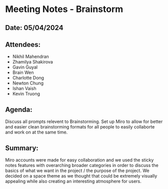 # Meeting Notes - Brainstorm

## Date: 05/04/2024

## Attendees:
- Nikhil Mahendran
- Zhamilya Shakirova
- Gavin Guyal
- Brain Wen
- Charlotte Dong
- Newton Chung
- Ishan Vaish
- Kevin Truong

## Agenda:
Discuss all prompts relevent to Brainstorming. Set up Miro to allow for better and easier clean brainstorming formats for all people to easily collaborte and work on at the same time.

## Summary:
Miro accounts were made for easy collaboration and we used the sticky notes features with overarching broader categories in order to discuss the basics of what we want in the project / the purpose of the project. We decided on a space theme as we 
thought that could be extremely visually appealing while also creating an interesting atmosphere for users.



